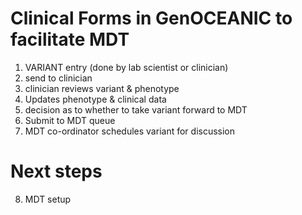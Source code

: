 # Clinical Forms in GenOCEANIC to facilitate MDT

1. VARIANT entry (done by lab scientist or clinician)
2. send to clinician
3. clinician reviews variant & phenotype
4. Updates phenotype & clinical data
5. decision as to whether to take variant forward to MDT
6. Submit to MDT queue
7. MDT co-ordinator schedules variant for discussion

# Next steps
8. MDT setup
